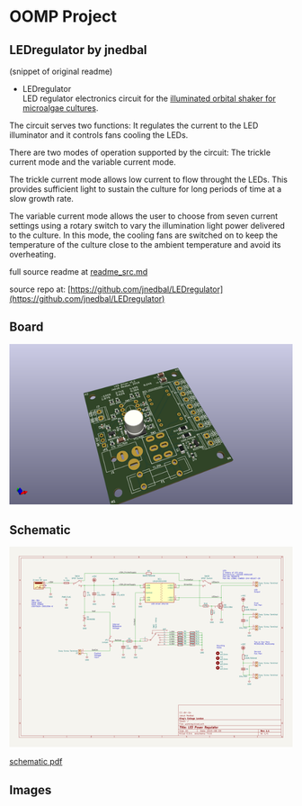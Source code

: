 # OOMP Project  
## LEDregulator  by jnedbal  
  
(snippet of original readme)  
  
- LEDregulator  
LED regulator electronics circuit for the [illuminated orbital shaker for microalgae cultures](https://app.labstep.com/sharelink/221d4460-8591-4ab5-ac0c-70b54c93532a).  
  
The circuit serves two functions: It regulates the current to the LED illuminator and it controls fans cooling the LEDs.  
  
There are two modes of operation supported by the circuit: The trickle current mode and the variable current mode.  
  
The trickle current mode allows low current to flow throught the LEDs. This provides sufficient light to sustain the culture for long periods of time at a slow growth rate.  
  
The variable current mode allows the user to choose from seven current settings using a rotary switch to vary the illumination light power delivered to the culture. In this mode, the cooling fans are switched on to keep the temperature of the culture close to the ambient temperature and avoid its overheating.  
  
  full source readme at [readme_src.md](readme_src.md)  
  
source repo at: [https://github.com/jnedbal/LEDregulator](https://github.com/jnedbal/LEDregulator)  
## Board  
  
[![working_3d.png](working_3d_600.png)](working_3d.png)  
## Schematic  
  
[![working_schematic.png](working_schematic_600.png)](working_schematic.png)  
  
[schematic pdf](working_schematic.pdf)  
## Images  
